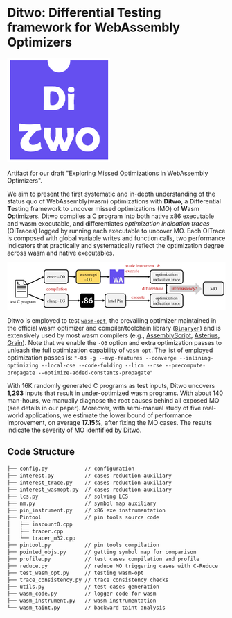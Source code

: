 # Ditwo: Differential Testing framework for WebAssembly Optimizers
<!--- not compatible with anonymous git hub repo link
<p align="center">
  <img src="https://github.com/monkbai/wasm-testing/blob/main/doc/ditwo.png?raw=true" width="120" title="ditwo-logo">
</p>
<br />
--->
![ditwo-logo](doc/ditwo.png)

Artifact for our draft "Exploring Missed Optimizations in WebAssembly Optimizers".

We aim to present the first systematic and in-depth understanding 
of the status quo of WebAssembly(wasm) optimizations with **Ditwo**, a 
**Di**fferential **T**esting framework to uncover missed optimizations (MO) 
of **W**asm **O**ptimizers. Ditwo compiles a C program into both native x86 
executable and wasm executable, and differentiates *optimization indication traces* 
(OITraces) logged by running each executable to uncover MO. Each OITrace 
is composed with global variable writes and function calls, two performance
indicators that practically and systematically reflect the optimization 
degree across wasm and native executables.

<!--- not compatible with anonymous git hub repo link
<p align="center">
  <img src="https://github.com/monkbai/wasm-testing/blob/main/doc/workflow.png" width="881" title="ditwo-workflow">
</p>
<br />
--->
![ditwo-workflow](doc/workflow.png)

Ditwo is employed to test [`wasm-opt`](https://github.com/WebAssembly/binaryen#wasm-opt), the prevailing optimizer
maintained in the official wasm optimizer and compiler/toolchain library ([`Binaryen`](https://github.com/WebAssembly/binaryen)) and is extensively used by most wasm compilers (e.g., [AssemblyScript](https://github.com/AssemblyScript/assemblyscript), [Asterius](https://github.com/tweag/asterius), [Grain](https://github.com/grain-lang/grain)).
Note that we enable the `-O3` option and extra optimization passes to unleash the full optimization capability of `wasm-opt`. 
The list of employed optimization passes is: `"-O3 -g --mvp-features --converge --inlining-optimizing --local-cse --code-folding --licm --rse --precompute-propagate --optimize-added-constants-propagate"`

With 16K randomly generated C programs as test inputs, Ditwo
uncovers **1,293** inputs that result in under-optimized wasm 
programs. With about 140 man-hours, we manually diagnose the root
causes behind all exposed MO (see details in our paper). 
Moreover, with semi-manual study of five real-world applications, 
we estimate the lower bound of performance improvement, on 
average **17.15%**, after fixing the MO cases. The results indicate 
the severity of MO identified by Ditwo.

## Code Structure
```
├── config.py            // configuration
├── interest.py          // cases reduction auxiliary
├── interest_trace.py    // cases reduction auxiliary
├── interest_wasmopt.py  // cases reduction auxiliary
├── lcs.py               // solving LCS 
├── nm.py                // symbol map auxiliary
├── pin_instrument.py    // x86 exe instrumentation
├── Pintool              // pin tools source code
│   ├── inscount0.cpp
│   ├── tracer.cpp
│   └── tracer_m32.cpp
├── pintool.py           // pin tools compilation
├── pointed_objs.py      // getting symbol map for comparison
├── profile.py           // test cases compilation and profile
├── reduce.py            // reduce MO triggering cases with C-Reduce
├── test_wasm_opt.py     // testing wasm-opt
├── trace_consistency.py // trace consistency checks
├── utils.py             // test cases generation
├── wasm_code.py         // logger code for wasm
├── wasm_instrument.py   // wasm instrumentation
└── wasm_taint.py        // backward taint analysis

```
